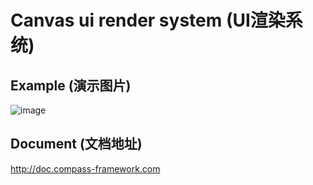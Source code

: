 # Canvas ui render system (UI渲染系统)

## Example (演示图片)
![image](https://github.com/jerry-TangHao/compass-framework-application/assets/22467037/7f60d57a-7842-4acb-b9b8-57d334ea73ed)

## Document (文档地址)
http://doc.compass-framework.com
